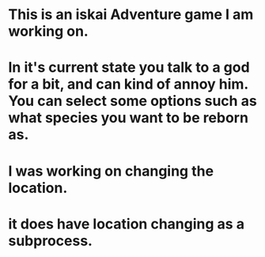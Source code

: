# This is an iskai Adventure game I am working on.
# In it's current state you talk to a god for a bit, and can kind of annoy him. You can select some options such as what species you want to be reborn as.
# I was working on changing the location.
# it does have location changing as a subprocess.
